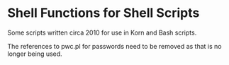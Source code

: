 
# Shell Functions for Shell Scripts

Some scripts written circa 2010 for use in Korn and Bash scripts.

The references to pwc.pl for passwords need to be removed as that is no longer being used.




